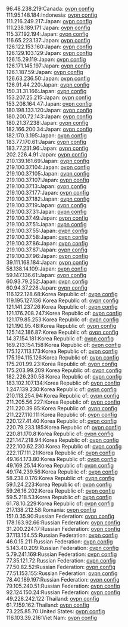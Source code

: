 96.48.238.219:Canada: [ovpn config](vpn/96_48_238_219.ovpn)  
111.95.148.184:Indonesia: [ovpn config](vpn/111_95_148_184.ovpn)  
111.216.249.217:Japan: [ovpn config](vpn/111_216_249_217.ovpn)  
111.238.189.171:Japan: [ovpn config](vpn/111_238_189_171.ovpn)  
115.37.192.194:Japan: [ovpn config](vpn/115_37_192_194.ovpn)  
116.65.223.137:Japan: [ovpn config](vpn/116_65_223_137.ovpn)  
126.122.153.160:Japan: [ovpn config](vpn/126_122_153_160.ovpn)  
126.129.103.129:Japan: [ovpn config](vpn/126_129_103_129.ovpn)  
126.15.29.119:Japan: [ovpn config](vpn/126_15_29_119.ovpn)  
126.171.145.197:Japan: [ovpn config](vpn/126_171_145_197.ovpn)  
126.1.187.59:Japan: [ovpn config](vpn/126_1_187_59.ovpn)  
126.63.236.50:Japan: [ovpn config](vpn/126_63_236_50.ovpn)  
126.91.44.220:Japan: [ovpn config](vpn/126_91_44_220.ovpn)  
150.31.31.166:Japan: [ovpn config](vpn/150_31_31_166.ovpn)  
153.207.25.215:Japan: [ovpn config](vpn/153_207_25_215.ovpn)  
153.208.164.47:Japan: [ovpn config](vpn/153_208_164_47.ovpn)  
180.198.133.120:Japan: [ovpn config](vpn/180_198_133_120.ovpn)  
180.200.72.143:Japan: [ovpn config](vpn/180_200_72_143.ovpn)  
180.21.37.238:Japan: [ovpn config](vpn/180_21_37_238.ovpn)  
182.166.200.34:Japan: [ovpn config](vpn/182_166_200_34.ovpn)  
182.170.3.195:Japan: [ovpn config](vpn/182_170_3_195.ovpn)  
183.77.170.61:Japan: [ovpn config](vpn/183_77_170_61.ovpn)  
183.77.231.96:Japan: [ovpn config](vpn/183_77_231_96.ovpn)  
202.226.4.91:Japan: [ovpn config](vpn/202_226_4_91.ovpn)  
210.139.161.69:Japan: [ovpn config](vpn/210_139_161_69.ovpn)  
219.100.37.104:Japan: [ovpn config](vpn/219_100_37_104.ovpn)  
219.100.37.105:Japan: [ovpn config](vpn/219_100_37_105.ovpn)  
219.100.37.107:Japan: [ovpn config](vpn/219_100_37_107.ovpn)  
219.100.37.13:Japan: [ovpn config](vpn/219_100_37_13.ovpn)  
219.100.37.177:Japan: [ovpn config](vpn/219_100_37_177.ovpn)  
219.100.37.182:Japan: [ovpn config](vpn/219_100_37_182.ovpn)  
219.100.37.19:Japan: [ovpn config](vpn/219_100_37_19.ovpn)  
219.100.37.31:Japan: [ovpn config](vpn/219_100_37_31.ovpn)  
219.100.37.49:Japan: [ovpn config](vpn/219_100_37_49.ovpn)  
219.100.37.51:Japan: [ovpn config](vpn/219_100_37_51.ovpn)  
219.100.37.55:Japan: [ovpn config](vpn/219_100_37_55.ovpn)  
219.100.37.58:Japan: [ovpn config](vpn/219_100_37_58.ovpn)  
219.100.37.86:Japan: [ovpn config](vpn/219_100_37_86.ovpn)  
219.100.37.87:Japan: [ovpn config](vpn/219_100_37_87.ovpn)  
219.100.37.96:Japan: [ovpn config](vpn/219_100_37_96.ovpn)  
39.111.168.184:Japan: [ovpn config](vpn/39_111_168_184.ovpn)  
58.138.14.109:Japan: [ovpn config](vpn/58_138_14_109.ovpn)  
59.147.136.61:Japan: [ovpn config](vpn/59_147_136_61.ovpn)  
60.93.79.252:Japan: [ovpn config](vpn/60_93_79_252.ovpn)  
60.94.37.228:Japan: [ovpn config](vpn/60_94_37_228.ovpn)  
116.122.128.68:Korea Republic of: [ovpn config](vpn/116_122_128_68.ovpn)  
119.195.127.136:Korea Republic of: [ovpn config](vpn/119_195_127_136.ovpn)  
121.141.237.26:Korea Republic of: [ovpn config](vpn/121_141_237_26.ovpn)  
121.176.208.247:Korea Republic of: [ovpn config](vpn/121_176_208_247.ovpn)  
121.179.85.253:Korea Republic of: [ovpn config](vpn/121_179_85_253.ovpn)  
121.190.95.48:Korea Republic of: [ovpn config](vpn/121_190_95_48.ovpn)  
125.142.186.87:Korea Republic of: [ovpn config](vpn/125_142_186_87.ovpn)  
14.37.154.181:Korea Republic of: [ovpn config](vpn/14_37_154_181.ovpn)  
169.213.154.158:Korea Republic of: [ovpn config](vpn/169_213_154_158.ovpn)  
175.127.113.173:Korea Republic of: [ovpn config](vpn/175_127_113_173.ovpn)  
175.194.115.126:Korea Republic of: [ovpn config](vpn/175_194_115_126.ovpn)  
175.201.99.23:Korea Republic of: [ovpn config](vpn/175_201_99_23.ovpn)  
175.203.99.209:Korea Republic of: [ovpn config](vpn/175_203_99_209.ovpn)  
182.226.230.58:Korea Republic of: [ovpn config](vpn/182_226_230_58.ovpn)  
183.102.107.134:Korea Republic of: [ovpn config](vpn/183_102_107_134.ovpn)  
1.247.139.230:Korea Republic of: [ovpn config](vpn/1_247_139_230.ovpn)  
210.113.254.94:Korea Republic of: [ovpn config](vpn/210_113_254_94.ovpn)  
211.205.56.227:Korea Republic of: [ovpn config](vpn/211_205_56_227.ovpn)  
211.220.39.85:Korea Republic of: [ovpn config](vpn/211_220_39_85.ovpn)  
211.227.110.111:Korea Republic of: [ovpn config](vpn/211_227_110_111.ovpn)  
220.127.41.40:Korea Republic of: [ovpn config](vpn/220_127_41_40.ovpn)  
220.79.233.185:Korea Republic of: [ovpn config](vpn/220_79_233_185.ovpn)  
220.81.170.8:Korea Republic of: [ovpn config](vpn/220_81_170_8.ovpn)  
221.147.218.94:Korea Republic of: [ovpn config](vpn/221_147_218_94.ovpn)  
222.100.62.230:Korea Republic of: [ovpn config](vpn/222_100_62_230.ovpn)  
222.117.111.21:Korea Republic of: [ovpn config](vpn/222_117_111_21.ovpn)  
49.164.173.80:Korea Republic of: [ovpn config](vpn/49_164_173_80.ovpn)  
49.169.25.14:Korea Republic of: [ovpn config](vpn/49_169_25_14.ovpn)  
49.174.239.56:Korea Republic of: [ovpn config](vpn/49_174_239_56.ovpn)  
58.238.0.176:Korea Republic of: [ovpn config](vpn/58_238_0_176.ovpn)  
59.1.24.223:Korea Republic of: [ovpn config](vpn/59_1_24_223.ovpn)  
59.26.16.202:Korea Republic of: [ovpn config](vpn/59_26_16_202.ovpn)  
59.5.218.53:Korea Republic of: [ovpn config](vpn/59_5_218_53.ovpn)  
61.78.10.229:Korea Republic of: [ovpn config](vpn/61_78_10_229.ovpn)  
217.138.212.58:Romania: [ovpn config](vpn/217_138_212_58.ovpn)  
151.0.35.90:Russian Federation: [ovpn config](vpn/151_0_35_90.ovpn)  
178.163.92.66:Russian Federation: [ovpn config](vpn/178_163_92_66.ovpn)  
31.200.224.17:Russian Federation: [ovpn config](vpn/31_200_224_17.ovpn)  
37.113.154.55:Russian Federation: [ovpn config](vpn/37_113_154_55.ovpn)  
46.0.15.211:Russian Federation: [ovpn config](vpn/46_0_15_211.ovpn)  
5.143.40.209:Russian Federation: [ovpn config](vpn/5_143_40_209.ovpn)  
5.79.241.169:Russian Federation: [ovpn config](vpn/5_79_241_169.ovpn)  
77.35.121.72:Russian Federation: [ovpn config](vpn/77_35_121_72.ovpn)  
77.50.82.52:Russian Federation: [ovpn config](vpn/77_50_82_52.ovpn)  
77.51.153.155:Russian Federation: [ovpn config](vpn/77_51_153_155.ovpn)  
78.40.189.197:Russian Federation: [ovpn config](vpn/78_40_189_197.ovpn)  
79.105.240.51:Russian Federation: [ovpn config](vpn/79_105_240_51.ovpn)  
92.124.150.24:Russian Federation: [ovpn config](vpn/92_124_150_24.ovpn)  
49.228.242.122:Thailand: [ovpn config](vpn/49_228_242_122.ovpn)  
61.7.159.162:Thailand: [ovpn config](vpn/61_7_159_162.ovpn)  
73.225.85.70:United States: [ovpn config](vpn/73_225_85_70.ovpn)  
116.103.39.216:Viet Nam: [ovpn config](vpn/116_103_39_216.ovpn)  
